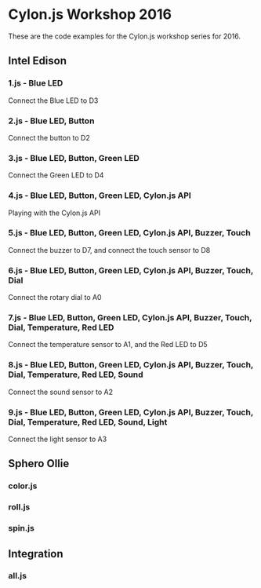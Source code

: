 # Cylon.js Workshop 2016

These are the code examples for the Cylon.js workshop series for 2016.

## Intel Edison

### 1.js - Blue LED

Connect the Blue LED to D3

### 2.js - Blue LED, Button

Connect the button to D2

### 3.js - Blue LED, Button, Green LED

Connect the Green LED to D4

### 4.js - Blue LED, Button, Green LED, Cylon.js API

Playing with the Cylon.js API

### 5.js - Blue LED, Button, Green LED, Cylon.js API, Buzzer, Touch

Connect the buzzer to D7, and connect the touch sensor to D8

### 6.js - Blue LED, Button, Green LED, Cylon.js API, Buzzer, Touch, Dial

Connect the rotary dial to A0

### 7.js - Blue LED, Button, Green LED, Cylon.js API, Buzzer, Touch, Dial, Temperature, Red LED

Connect the temperature sensor to A1, and the Red LED to D5

### 8.js - Blue LED, Button, Green LED, Cylon.js API, Buzzer, Touch, Dial, Temperature, Red LED, Sound

Connect the sound sensor to A2

### 9.js - Blue LED, Button, Green LED, Cylon.js API, Buzzer, Touch, Dial, Temperature, Red LED, Sound, Light

Connect the light sensor to A3

## Sphero Ollie

### color.js

### roll.js

### spin.js

## Integration

### all.js
